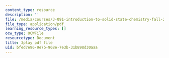 ```yaml
---
content_type: resource
description: ''
file: /media/courses/3-091-introduction-to-solid-state-chemistry-fall-2018/bfed7e969e7b968e7e3b31b898d30aaa_z1jwo8iXZP4.pdf
file_type: application/pdf
learning_resource_types: []
ocw_type: OCWFile
resourcetype: Document
title: 3play pdf file
uid: bfed7e96-9e7b-968e-7e3b-31b898d30aaa
---
```

